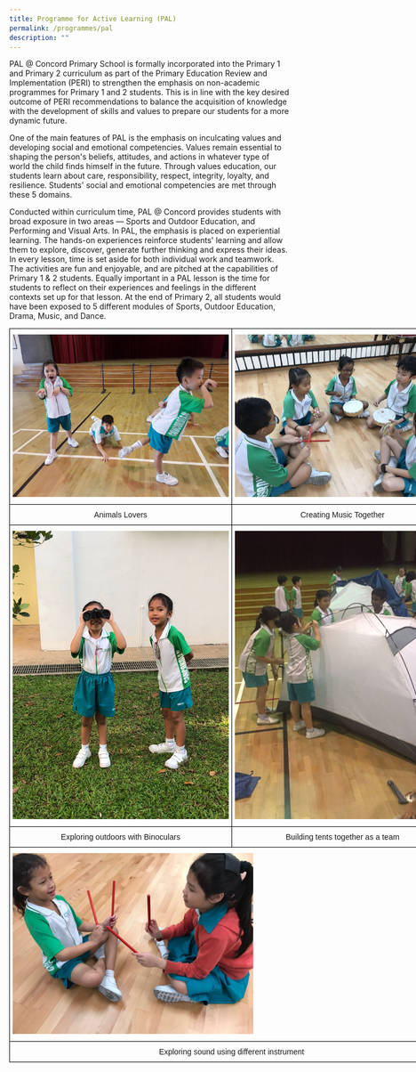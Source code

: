 ```yaml
---
title: Programme for Active Learning (PAL)
permalink: /programmes/pal
description: ""
---
```

PAL @ Concord Primary School is formally incorporated into the Primary 1 and Primary 2 curriculum as part of the Primary Education Review and Implementation (PERI) to strengthen the emphasis on non-academic programmes for Primary 1 and 2 students. This is in line with the key desired outcome of PERI recommendations to balance the acquisition of knowledge with the development of skills and values to prepare our students for a more dynamic future.

  

One of the main features of PAL is the emphasis on inculcating values and developing social and emotional competencies. Values remain essential to shaping the person's beliefs, attitudes, and actions in whatever type of world the child finds himself in the future. Through values education, our students learn about care, responsibility, respect, integrity, loyalty, and resilience. Students' social and emotional competencies are met through these 5 domains.

  

Conducted within curriculum time, PAL @ Concord provides students with broad exposure in two areas — Sports and Outdoor Education, and Performing and Visual Arts. In PAL, the emphasis is placed on experiential learning. The hands-on experiences reinforce students' learning and allow them to explore, discover, generate further thinking and express their ideas. In every lesson, time is set aside for both individual work and teamwork. The activities are fun and enjoyable, and are pitched at the capabilities of Primary 1 & 2 students. Equally important in a PAL lesson is the time for students to reflect on their experiences and feelings in the different contexts set up for that lesson. At the end of Primary 2, all students would have been exposed to 5 different modules of Sports, Outdoor Education, Drama, Music, and Dance.

<style type="text/css">
.tg  {border-collapse:collapse;border-spacing:0;margin:0px auto;}
.tg td{border-color:black;border-style:solid;border-width:1px;font-family:Arial, sans-serif;font-size:14px;
  overflow:hidden;padding:10px 5px;word-break:normal;}
.tg th{border-color:black;border-style:solid;border-width:1px;font-family:Arial, sans-serif;font-size:14px;
  font-weight:normal;overflow:hidden;padding:10px 5px;word-break:normal;}
.tg .tg-baqh{text-align:center;vertical-align:top}
.tg .tg-0lax{text-align:left;vertical-align:top}
</style>
<table class="tg" style="undefined;table-layout: fixed; width: 800px">
<colgroup>
<col style="width: 400px">
<col style="width: 400px">
</colgroup>
<tbody>
  <tr>
    <td class="tg-0lax"><img src="/images/pal1.jpeg"></td>
    <td class="tg-0lax"><img src="/images/pal2.jpeg"></td>
  </tr>
	<tr>
    <td class="tg-baqh">Animals Lovers</td>
    <td class="tg-baqh">Creating Music Together</td>
  </tr>
  <tr>
    <td class="tg-0lax"><img src="/images/pal3.jpeg"></td>
    <td class="tg-0lax"><img src="/images/pal4.jpeg"></td>
  </tr>
	<tr>
    <td class="tg-baqh">Exploring outdoors with Binoculars</td>
    <td class="tg-baqh">Building tents together as a team</td>
  </tr>
  <tr>
    <td class="tg-0lax" colspan="2"><img src="/images/pal5.jpeg" 
     style="width:55%">
</td>
		<tr>
    <td class="tg-baqh" colspan="2">Exploring sound using different instrument</td>
  </tr>
</tbody>
</table>
